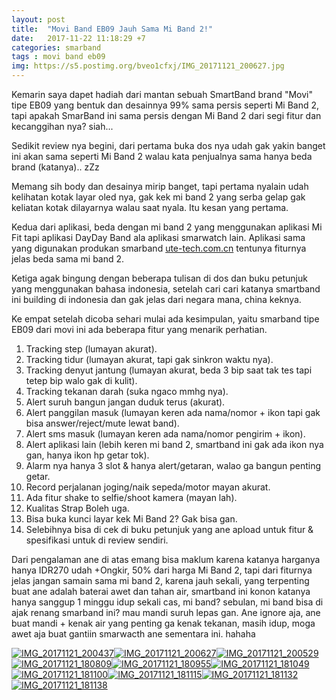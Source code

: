 ```yaml
---
layout: post
title:  "Movi Band EB09 Jauh Sama Mi Band 2!"
date:   2017-11-22 11:18:29 +7
categories: smarband
tags : movi band eb09
img: https://s5.postimg.org/bveo1cfxj/IMG_20171121_200627.jpg
---
```

Kemarin saya dapet hadiah dari mantan sebuah SmartBand brand "Movi" tipe EB09 yang bentuk dan desainnya 99% sama persis seperti Mi Band 2, tapi apakah SmarBand ini sama persis dengan Mi Band 2 dari segi fitur dan kecanggihan nya? siah...

Sedikit review nya begini, dari pertama buka dos nya udah gak yakin banget ini akan sama seperti Mi Band 2 walau kata penjualnya sama hanya beda brand (katanya).. zZz

Memang sih body dan desainya mirip banget, tapi pertama nyalain udah kelihatan kotak layar oled nya, gak kek mi band 2 yang serba gelap gak keliatan kotak dilayarnya walau saat nyala. Itu kesan yang pertama.

Kedua dari aplikasi, beda dengan mi band 2 yang menggunakan aplikasi Mi Fit tapi aplikasi DayDay Band ala aplikasi smarwatch lain. Aplikasi sama yang digunakan produkan smarband <a href="https://ute-tech.com.cn/index.php/example/load">ute-tech.com.cn</a> tentunya fiturnya jelas beda sama mi band 2.

Ketiga agak bingung dengan beberapa tulisan di dos dan buku petunjuk yang menggunakan bahasa indonesia, setelah cari cari katanya smartband ini building di indonesia dan gak jelas dari negara mana, china keknya.

Ke empat setelah dicoba sehari mulai ada kesimpulan, yaitu smarband tipe EB09 dari movi ini ada beberapa fitur yang menarik perhatian.
<ol>
	<li>Tracking step (lumayan akurat).</li>
	<li>Tracking tidur (lumayan akurat, tapi gak sinkron waktu nya).</li>
	<li>Tracking denyut jantung (lumayan akurat, beda 3 bip saat tak tes tapi tetep bip walo gak di kulit).</li>
	<li>Tracking tekanan darah (suka ngaco mmhg nya).</li>
	<li>Alert suruh bangun jangan duduk terus (akurat).</li>
	<li>Alert panggilan masuk (lumayan keren ada nama/nomor + ikon tapi gak bisa answer/reject/mute lewat band).</li>
	<li>Alert sms masuk (lumayan keren ada nama/nomor pengirim + ikon).</li>
	<li>Alert aplikasi lain (lebih keren mi band 2, smartband ini gak ada ikon nya gan, hanya ikon hp getar tok).</li>
	<li>Alarm nya hanya 3 slot & hanya alert/getaran, walao ga bangun penting getar.</li>
	<li>Record perjalanan joging/naik sepeda/motor mayan akurat.</li>
	<li>Ada fitur shake to selfie/shoot kamera (mayan lah).</li>
	<li>Kualitas Strap Boleh uga.</li>
	<li>Bisa buka kunci layar kek Mi Band 2? Gak bisa gan.</li>
	<li>Selebihnya bisa di cek di buku petunjuk yang ane apload untuk fitur & spesifikasi untuk di review sendiri.</li>
</ol>
Dari pengalaman ane di atas emang bisa maklum karena katanya harganya hanya IDR270 udah +Ongkir, 50% dari harga Mi Band 2, tapi dari fiturnya jelas jangan samain sama mi band 2, karena jauh sekali, yang terpenting buat ane adalah baterai awet dan tahan air, smartband ini konon katanya hanya sanggup 1 minggu idup sekali cas, mi band? sebulan, mi band bisa di ajak renang smarband ini? mau mandi suruh lepas gan. Ane ignore aja, ane buat mandi + kenak air yang penting ga kenak tekanan, masih idup, moga awet aja buat gantiin smarwacth ane sementara ini. hahaha

<a href="https://s5.postimg.org/svxk9yg3b/IMG_20171121_200437.jpg" target="_blank"><img src="https://s5.postimg.org/svxk9yg3b/IMG_20171121_200437.jpg" alt="IMG_20171121_200437"/></a><a href="https://s5.postimg.org/bveo1cfxj/IMG_20171121_200627.jpg" target="_blank"><img src="https://s5.postimg.org/bveo1cfxj/IMG_20171121_200627.jpg" alt="IMG_20171121_200627"/></a><a href='https://s5.postimg.org/cxouk6ojr/IMG_20171121_200529.jpg' target='_blank'><img src='https://s5.postimg.org/cxouk6ojr/IMG_20171121_200529.jpg' alt='IMG_20171121_200529'/></a><a href="https://bagus18.files.wordpress.com/2017/11/img_20171121_180809.jpg" target="_blank"><img src="https://s5.postimg.org/mi8h6jyav/IMG_20171121_180809.jpg" alt="IMG_20171121_180809"/></a><a href="https://bagus18.files.wordpress.com/2017/11/img_20171121_180955.jpg" target="_blank"><img src="https://s5.postimg.org/uaz4yrh7b/IMG_20171121_180955.jpg" alt="IMG_20171121_180955"/></a><a href="https://bagus18.files.wordpress.com/2017/11/img_20171121_1810491.jpg" target="_blank"><img src="https://s5.postimg.org/xhtoiaeh3/IMG_20171121_181049.jpg" alt="IMG_20171121_181049"/></a><a href="https://bagus18.files.wordpress.com/2017/11/img_20171121_1811001.jpg" target="_blank"><img src="https://s5.postimg.org/iymjgplaf/IMG_20171121_181100.jpg" alt="IMG_20171121_181100"/></a><a href="https://bagus18.files.wordpress.com/2017/11/img_20171121_181115.jpg" target="_blank"><img src="https://s5.postimg.org/4ffefk7nr/IMG_20171121_181115.jpg" alt="IMG_20171121_181115"/></a><a href="https://bagus18.files.wordpress.com/2017/11/img_20171121_181132.jpg" target="_blank"><img src="https://s5.postimg.org/m5h30dvgn/IMG_20171121_181132.jpg" alt="IMG_20171121_181132"/></a><a href="https://s5.postimg.org/nxa1vau93/IMG_20171121_181138.jpg" target="_blank"><img src="https://s5.postimg.org/nxa1vau93/IMG_20171121_181138.jpg" alt="IMG_20171121_181138"/></a>
